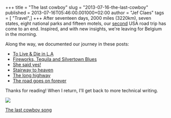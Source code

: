 +++
title = "The last cowboy"
slug = "2013-07-16-the-last-cowboy"
published = 2013-07-16T05:46:00.001000+02:00
author = "Jef Claes"
tags = [ "Travel",]
+++
After seventeen days, 2000 miles (3220km), seven states, eight national
parks and fifteen motels, our
[second](http://www.jefclaes.be/2011/09/once-upon-time-in-west.html) USA
road trip has come to an end. Inspired, and with new insights, we're
leaving for Belgium in the morning.  
  
Along the way, we documented our journey in these posts:  

-   [To Live & Die in
    L.A](http://www.jefclaes.be/2013/07/to-live-die-in-la.html)
-   [Fireworks, Tequila and Silvertown
    Blues](http://www.jefclaes.be/2013/07/fireworks-tequila-and-silvertown-blues.html)
-   [She said yes!](http://www.jefclaes.be/2013/07/she-said-yes.html)
-   [Stairway to
    heaven](http://www.jefclaes.be/2013/07/stairway-to-heaven.html)
-   [The long
    highway](http://www.jefclaes.be/2013/07/the-long-highway.html)
-   [The road goes on
    forever](http://www.jefclaes.be/2013/07/the-road-goes-on-forever.html)

  
Thanks for reading! When I return, I'll get back to more technical
writing.

  

[![](/post/images/thumbnails/2013-07-16-the-last-cowboy-San+Diego+Joshua+Three+061_2.jpg)](/post/images/2013-07-16-the-last-cowboy-San+Diego+Joshua+Three+061_2.jpg)

  

[The last cowboy song](http://www.youtube.com/watch?v=rou4IJsIIPo)
